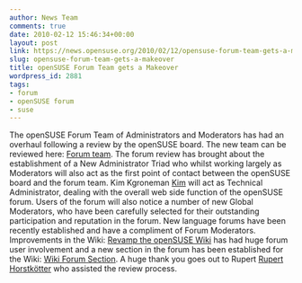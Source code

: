 ```yaml
---
author: News Team
comments: true
date: 2010-02-12 15:46:34+00:00
layout: post
link: https://news.opensuse.org/2010/02/12/opensuse-forum-team-gets-a-makeover/
slug: opensuse-forum-team-gets-a-makeover
title: openSUSE Forum Team gets a Makeover
wordpress_id: 2881
tags:
- forum
- openSUSE forum
- suse
---
```


The openSUSE Forum Team of Administrators and Moderators has had an overhaul following a review by the openSUSE board. The new team can be reviewed here: [Forum team](//en.opensuse.org/Forum_Team). The forum review has brought about the establishment of a New Administrator Triad who whilst working largely as Moderators will also act as the first point of contact between the openSUSE board and the forum team. Kim Kgroneman [Kim](//en.opensuse.org/User:Kgroneman) will act as Technical Administrator, dealing with the overall web side function of the openSUSE forum. Users of the forum will also notice a number of new Global Moderators, who have been carefully selected for their outstanding participation and reputation in the forum. 
New language forums have been recently established and have a compliment of Forum Moderators. Improvements in the Wiki: [Revamp the openSUSE Wiki](//news.opensuse.org/2009/12/22/under-construction-new-wiki-underway/) has had huge forum user involvement and a new section in the forum has been established for the Wiki: [Wiki Forum Section](//forums.opensuse.org/opensuse-wiki-discussions/).
A huge thank you goes out to Rupert [Rupert Horstkötter](//en.opensuse.org/User:Rhorstkoetter) who assisted the review process.
